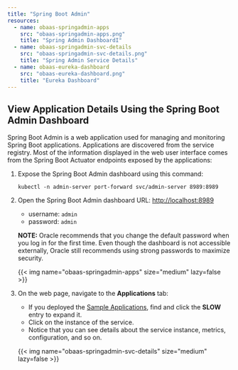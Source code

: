```yaml
---
title: "Spring Boot Admin"
resources:
  - name: obaas-springadmin-apps
    src: "obaas-springadmin-apps.png"
    title: "Spring Admin DashboardI"
  - name: obaas-springadmin-svc-details
    src: "obaas-springadmin-svc-details.png"
    title: "Spring Admin Service Details"
  - name: obaas-eureka-dashboard
    src: "obaas-eureka-dashboard.png"
    title: "Eureka Dashboard"
---
```


## View Application Details Using the Spring Boot Admin Dashboard

Spring Boot Admin is a web application used for managing and monitoring Spring Boot applications. Applications are discovered from the
service registry. Most of the information displayed in the web user interface comes from the Spring Boot Actuator endpoints exposed by
the applications:

1. Expose the Spring Boot Admin dashboard using this command:

    ```shell
    kubectl -n admin-server port-forward svc/admin-server 8989:8989
    ```

2. Open the Spring Boot Admin dashboard URL: <http://localhost:8989>

    * username: `admin`
    * password: `admin`

    **NOTE:** Oracle recommends that you change the default password when you log in for the first time. Even though the dashboard is not
	accessible externally, Oracle still recommends using strong passwords to maximize security.

    <!-- spellchecker-disable -->
    {{< img name="obaas-springadmin-apps" size="medium" lazy=false >}}
    <!-- spellchecker-enable -->

3. On the web page, navigate to the **Applications** tab:

    * If you deployed the [Sample Applications](../../sample-apps), find and click the **SLOW** entry to expand it.
    * Click on the instance of the service.
    * Notice that you can see details about the service instance, metrics, configuration, and so on.

    <!-- spellchecker-disable -->
    {{< img name="obaas-springadmin-svc-details" size="medium" lazy=false >}}
    <!-- spellchecker-enable -->


